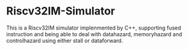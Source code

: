 # Riscv32IM-Simulator
This is a Riscv32IM simulator implenmented by C++, supporting fused instruction and being able to deal with datahazard, memoryhazard and controlhazard using either stall or dataforward.
